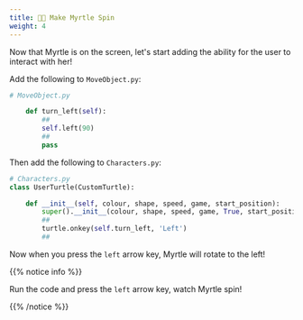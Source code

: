 ```yaml
---
title: 😵‍💫 Make Myrtle Spin
weight: 4
---
```


Now that Myrtle is on the screen, let's start adding the ability for the user to interact with her!

Add the following to `MoveObject.py`:

```python
# MoveObject.py

    def turn_left(self):
        ##
        self.left(90)
        ##
        pass

```

Then add the following to `Characters.py`:

```python
# Characters.py
class UserTurtle(CustomTurtle):

    def __init__(self, colour, shape, speed, game, start_position):
        super().__init__(colour, shape, speed, game, True, start_position)
        ##
        turtle.onkey(self.turn_left, 'Left')
        ##

```

Now when you press the `left` arrow key, Myrtle will rotate to the left!

{{% notice info %}}

Run the code and press the `left` arrow key, watch Myrtle spin!

{{% /notice %}}
